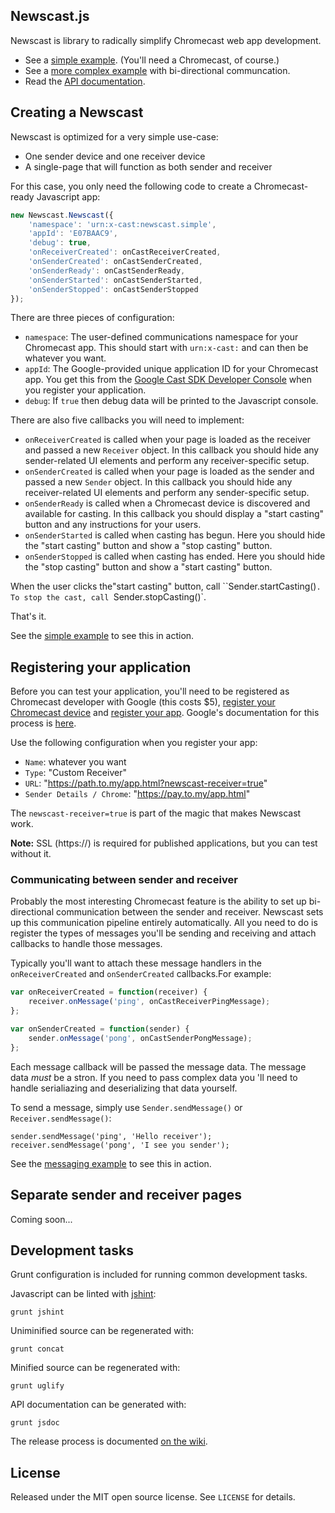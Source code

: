 ## Newscast.js 

Newscast is library to radically simplify Chromecast web app development.

* See a [simple example](http://apps.npr.org/newscast/examples/simple/). (You'll need a Chromecast, of course.)
* See a [more complex example](http://apps.npr.org/newscast/examples/messaging/) with bi-directional communcation.
* Read the [API documentation](http://apps.npr.org/newscast/api/).

## Creating a Newscast

Newscast is optimized for a very simple use-case:

* One sender device and one receiver device
* A single-page that will function as both sender and receiver

For this case, you only need the following code to create a Chromecast-ready Javascript app:

```javascript
new Newscast.Newscast({
    'namespace': 'urn:x-cast:newscast.simple',
    'appId': 'E07BAAC9',
    'debug': true,
    'onReceiverCreated': onCastReceiverCreated,
    'onSenderCreated': onCastSenderCreated,
    'onSenderReady': onCastSenderReady,
    'onSenderStarted': onCastSenderStarted,
    'onSenderStopped': onCastSenderStopped
});
```

There are three pieces of configuration:

* `namespace`: The user-defined communications namespace for your Chromecast app. This should start with `urn:x-cast:` and can then be whatever you want.
* `appId`: The Google-provided unique application ID for your Chromecast app. You get this from the [Google Cast SDK Developer Console](https://cast.google.com/publish/#/overview) when you register your application.
* `debug`: If `true` then debug data will be printed to the Javascript console.

There are also five callbacks you will need to implement:

* `onReceiverCreated` is called when your page is loaded as the receiver and passed a new `Receiver` object. In this callback you should hide any sender-related UI elements and perform any receiver-specific setup.
* `onSenderCreated` is called when your page is loaded as the sender and passed a new `Sender` object. In this callback you should hide any receiver-related UI elements and perform any sender-specific setup.
* `onSenderReady` is called when a Chromecast device is discovered and available for casting. In this callback you should display a "start casting" button and any instructions for your users.
* `onSenderStarted` is called when casting has begun. Here you should hide the "start casting" button and show a "stop casting" button.
* `onSenderStopped` is called when casting has ended. Here you should hide the "stop casting" button and show a "start casting" button.

When the user clicks the"start casting" button, call ``Sender.startCasting()`. To stop the cast, call `Sender.stopCasting()`.

That's it.

See the [simple example](http://apps.npr.org/newscast/examples/simple/) to see this in action.

## Registering your application

Before you can test your application, you'll need to be registered as Chromecast developer with Google (this costs $5), [register your Chromecast device](https://cast.google.com/publish/#/devices) and [register your app](https://cast.google.com/publish/#/applications). Google's documentation for this process is [here](https://developers.google.com/cast/docs/registration).

Use the following configuration when you register your app:

* `Name`: whatever you want
* `Type`: "Custom Receiver"
* `URL`: "https://path.to.my/app.html?newscast-receiver=true"
* `Sender Details / Chrome`: "https://pay.to.my/app.html"

The `newscast-receiver=true` is part of the magic that makes Newscast work.

**Note:** SSL (https://) is required for published applications, but you can test without it.

### Communicating between sender and receiver

Probably the most interesting Chromecast feature is the ability to set up bi-directional communication between the sender and receiver. Newscast sets up this communication pipeline entirely automatically. All you need to do is register the types of messages you'll be sending and receiving and attach callbacks to handle those messages.

Typically you'll want to attach these message handlers in the `onReceiverCreated` and `onSenderCreated` callbacks.For example:

```javascript
var onReceiverCreated = function(receiver) {
    receiver.onMessage('ping', onCastReceiverPingMessage);
};

var onSenderCreated = function(sender) {
    sender.onMessage('pong', onCastSenderPongMessage);
};
```

Each message callback will be passed the message data. The message data *must* be a stron. If you need to pass complex data you 'll need to handle serialiazing and deserializing that data yourself.

To send a message, simply use `Sender.sendMessage()` or `Receiver.sendMessage()`:

```
sender.sendMessage('ping', 'Hello receiver');
receiver.sendMessage('pong', 'I see you sender');
```

See the [messaging example](http://apps.npr.org/newscast/examples/simple/) to see this in action.

## Separate sender and receiver pages

Coming soon...

## Development tasks

Grunt configuration is included for running common development tasks.

Javascript can be linted with [jshint](http://jshint.com/):

```
grunt jshint
```

Uniminified source can be regenerated with:

```
grunt concat
```

Minified source can be regenerated with:

```
grunt uglify
```

API documentation can be generated with:

```
grunt jsdoc
```

The release process is documented [on the wiki](https://github.com/nprapps/newscast.js/wiki/Release-Process).

## License

Released under the MIT open source license. See `LICENSE` for details.


